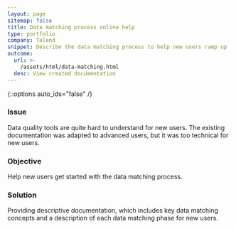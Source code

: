 ```yaml
---
layout: page
sitemap: false
title: Data matching process online help
type: portfolio
company: Talend
snippet: Describe the data matching process to help new users ramp up
outcome:
  url: >-
    /assets/html/data-matching.html
  desc: View created documentation
---
```

{::options auto_ids="false" /}

### Issue

Data quality tools are quite hard to understand for new users. The existing documentation was adapted to advanced users, but it was too technical for new users.

### Objective

Help new users get started with the data matching process.

### Solution

Providing descriptive documentation, which includes key data matching concepts and a description of each data matching phase for new users.

